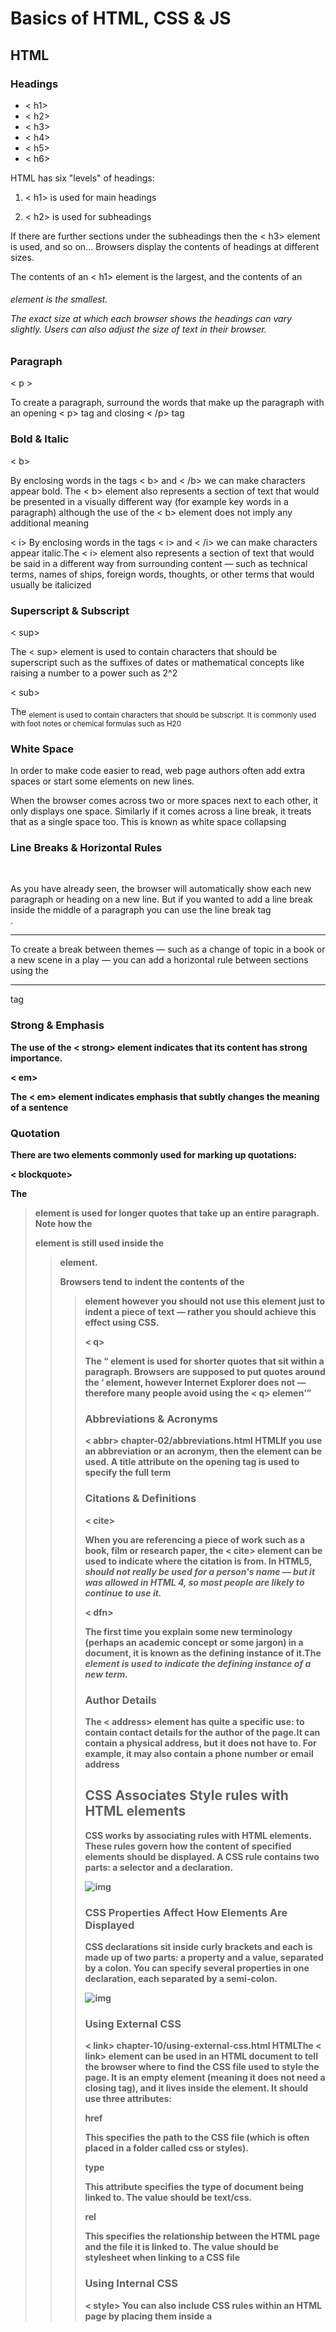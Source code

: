 # Basics of HTML, CSS & JS


## HTML

### Headings
* < h1>
* < h2>
* < h3>
* < h4>
* < h5>
* < h6>

HTML has six "levels" of headings:

1. < h1> is used for main headings

2. < h2> is used for subheadings


If there are further sections under the subheadings then the 
 < h3> element is used, and so on...
 Browsers display the contents of headings at different sizes.

The contents of an < h1> element is the largest, and the contents of an <h6> element is the smallest. 

The exact size at which each browser shows the headings can vary slightly. 
Users can also adjust the size of text in their 
browser. 

### Paragraph
< p >

To create a paragraph, surround the words that make up the paragraph with an opening < p> tag and closing < /p> tag

### Bold & Italic

< b>

By enclosing words in the tags < b> and < /b> we can make characters appear bold.
The < b> element also represents a section of text that would be presented in a visually different way (for example key words in a  paragraph) although the use of the < b> element does not imply any additional meaning

< i>
By enclosing words in the tags < i> and < /i> we can make characters appear italic.The < i> element also represents a section of text that would be said in a different way from surrounding content — such as 
technical terms, names of ships, foreign words, thoughts, or other 
terms that would usually be italicized


### Superscript & Subscript

< sup>

The < sup> element is used to contain characters that should be superscript such as the suffixes of dates or mathematical concepts like raising a number to a power such as 2^2

< sub>

The <sub> element is used to contain characters that should be subscript. It is commonly used with foot notes or chemical formulas such as H20

### White Space

In order to make code easier to read, web page authors often add extra spaces or start some elements on new lines.

When the browser comes across two or more spaces next to each other, it only displays one space. Similarly if it comes across a line break, it treats that as a single space too. This is known as white space collapsing

### Line Breaks & Horizontal Rules

<br />

As you have already seen, the browser will automatically show each new paragraph or heading on a new line. But if you wanted to add a line break inside the middle of a paragraph you can use the line break tag <br />.

<hr />

To create a break between themes — such as a change of topic in a book or a new scene in a play — you can add a horizontal rule between sections using the <hr /> tag

### Strong & Emphasis

<strong >

The use of the < strong> element indicates that its content has strong importance. 

< em>

The < em> element indicates emphasis that subtly changes the meaning of a sentence

### Quotation

There are two elements commonly used for marking up quotations:

< blockquote>

The <blockquote > element is used for longer quotes that take up an entire paragraph. Note how the <p> element is still used inside the <blockquote >element. 

Browsers tend to indent the contents of the <blockquote> element however you should not use this element just to indent a piece of text — rather you should achieve this effect using CSS. 

< q>

The <q > element is used for shorter quotes that sit within a paragraph. Browsers are supposed to put quotes around the <q> element, however Internet Explorer does not — therefore many people avoid 
using the < q> elemen

### Abbreviations & Acronyms

< abbr> chapter-02/abbreviations.html HTMLIf you use an abbreviation or an acronym, then the <abbr> element can be used. A title attribute on the opening tag is used to specify the full term

### Citations & Definitions

< cite>

When you are referencing a piece of work such as a book, film or research paper, the < cite> element can be used to indicate where the citation is from. In HTML5, <cite> should not really be used for a person's name — but it was allowed in HTML 4, so most people are likely to continue to use it.

< dfn>

The first time you explain some new terminology (perhaps an academic concept or some jargon) in a document, it is known as the defining instance of it.The <dfn> element is used to indicate the defining instance of a new term.

### Author Details

 
The < address> element has quite a specific use: to contain contact details for the author of the page.It can contain a physical address, 
but it does not have to. For example, it may also contain a phone number or email address


## CSS Associates Style rules with HTML elements

CSS works by associating rules with HTML elements. These rules govern 
how the content of specified elements should be displayed. A CSS rule 
contains two parts: a selector and a declaration.

![img](pic1.png)

### CSS Properties Affect How Elements Are Displayed

CSS declarations sit inside curly brackets and each is made up of two 
parts: a property and a value, separated by a colon. You can specify 
several properties in one declaration, each separated by a semi-colon.

![img](pic2.png)



### Using External CSS

< link> chapter-10/using-external-css.html HTMLThe < link> element can be used in an HTML document to tell the browser where to find the CSS file used to style the page. It is an empty element (meaning it does not need a closing tag), and it lives inside the <head> element. 
It should use three attributes:

href

This specifies the path to the CSS file (which is often placed in a folder called css or styles).

type

This attribute specifies the type of document being linked to. The value should be text/css.

rel

 This specifies the relationship 
between the HTML page and the file it is linked to. The value should be stylesheet when linking to a CSS file


### Using Internal CSS

< style>
You can also include CSS rules within an HTML page by placing 
them inside a <style> element, which usually sits inside the < head> element of the page. The <style> element should use the type attribute to indicate that the styles are specified in CSS. The value should be text/css


### CSS Selectors

![img](pic3.png)


## Basic JavaScript Instructions
A script is a series of instructions that a computer can follow one-by-one. Each individual instruction or step is known as a statement. Statements should end with a semicolon

### COMMENTS 

You should write comments to explain what your code does. They help make your code easier to read and understand. This can help you and others who read your code.


![img](pic4.png)

### WHAT IS A VARIABLE?

A script will have to temporarily store the bits of information it 
needs to do its job. It can store this data in variables. 

![img](pic5.png)

### DATA TYPES


![img](pic6.png)


### ARITHMETI C OPERATORS

![img](pic7.png)


### Decisions and Loops


![img](pic8.png)
